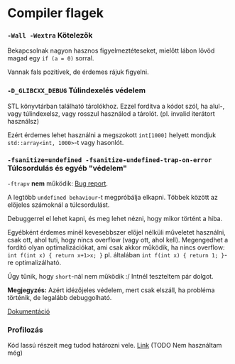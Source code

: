 # Compiler flagek

### `-Wall -Wextra` Kötelezők

Bekapcsolnak nagyon hasznos figyelmeztéteseket, mielőtt lábon lövöd magad egy `if (a = 0)` sorral.

Vannak fals pozitívek, de érdemes rájuk figyelni.

### `-D_GLIBCXX_DEBUG` Túlindexelés védelem

STL könyvtárban található tárolókhoz. Ezzel fordítva a kódot szól, ha alul-, vagy túlindexelsz, vagy rosszul használod a tárolót. (pl. invalid iterátort használsz)

Ezért érdemes lehet használni a megszokott `int[1000]` helyett mondjuk `std::array<int, 1000>`-t vagy hasonlót.

### `-fsanitize=undefined -fsanitize-undefined-trap-on-error` Túlcsordulás és egyéb "védelem"

`-ftrapv` **nem** működik: [Bug report](https://gcc.gnu.org/bugzilla/show_bug.cgi?id=35412).

A legtöbb `undefined behaviour`-t megpróbálja elkapni. Többek között az előjeles számoknál a túlcsordulást.

Debuggerrel el lehet kapni, és meg lehet nézni, hogy mikor történt a hiba.

Egyébként érdemes minél kevesebbszer előjel nélküli műveletet használni, csak ott, ahol tuti, hogy nincs overflow (vagy ott, ahol kell). Megengedhet a fordító olyan optimalizációkat, ami csak akkor működik, ha nincs overflow: `int f(int x) { return x+1>x; }` pl. általában `int f(int x) { return 1; }`-re optimalizálható.

Úgy tűnik, hogy `short`-nál nem működik :/ Intnél teszteltem pár dolgot.

**Megjegyzés:** Azért idézőjeles védelem, mert csak elszáll, ha probléma történik, de legalább debuggolható.

[Dokumentáció](https://gcc.gnu.org/onlinedocs/gcc/Instrumentation-Options.html#index-fsanitize_003dundefined)

### Profilozás

Kód lassú részeit meg tudod határozni vele. [Link](https://www.thegeekstuff.com/2012/08/gprof-tutorial)
(TODO Nem használtam még)
